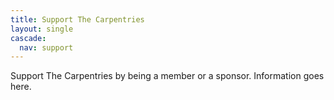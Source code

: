 ```yaml
---
title: Support The Carpentries
layout: single
cascade:
  nav: support
---
```


Support The Carpentries by being a member or a sponsor.  Information goes here.